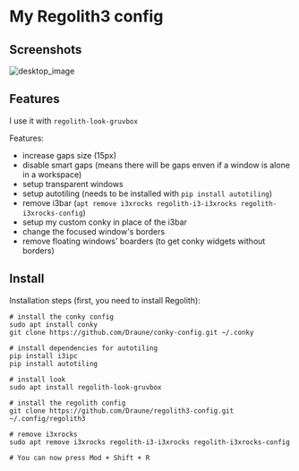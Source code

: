 # My Regolith3 config

## Screenshots

![desktop_image](https://github.com/Draune/regolith3-config/blob/master/screenshots/desktop.png)

## Features

I use it with `regolith-look-gruvbox`

Features:
- increase gaps size (15px)
- disable smart gaps (means there will be gaps enven if a window is alone in a workspace)
- setup transparent windows
- setup autotiling (needs to be installed with `pip install autotiling`)
- remove i3bar (`apt remove i3xrocks regolith-i3-i3xrocks regolith-i3xrocks-config`)
- setup my custom conky in place of the i3bar
- change the focused window's borders
- remove floating windows' boarders (to get conky widgets without borders)

## Install

Installation steps (first, you need to install Regolith):

``` shell
# install the conky config
sudo apt install conky
git clone https://github.com/Draune/conky-config.git ~/.conky

# install dependencies for autotiling
pip install i3ipc
pip install autotiling

# install look
sudo apt install regolith-look-gruvbox

# install the regolith config
git clone https://github.com/Draune/regolith3-config.git ~/.config/regolith3

# remove i3xrocks
sudo apt remove i3xrocks regolith-i3-i3xrocks regolith-i3xrocks-config

# You can now press Mod + Shift + R
```

